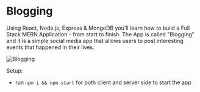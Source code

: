 # Blogging

Using React, Node.js, Express & MongoDB you'll learn how to build a Full Stack MERN Application - from start to finish. The App is called "Blogging" and it is a simple social media app that allows users to post interesting events that happened in their lives.


![Blogging]()


Setup:
- run ```npm i && npm start``` for both client and server side to start the app
